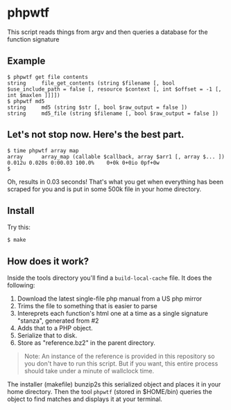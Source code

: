 # phpwtf

This script reads things from argv and then queries a database for the function signature 

## Example

    $ phpwtf get file contents
    string     file_get_contents (string $filename [, bool $use_include_path = false [, resource $context [, int $offset = -1 [, int $maxlen ]]]])
    $ phpwtf md5
    string     md5 (string $str [, bool $raw_output = false ])
    string     md5_file (string $filename [, bool $raw_output = false ])

## Let's not stop now. Here's the best part.

    $ time phpwtf array map
    array      array_map (callable $callback, array $arr1 [, array $... ])
    0.012u 0.020s 0:00.03 100.0%    0+0k 0+0io 0pf+0w
    $

Oh, results in 0.03 seconds! That's what you get when everything has been scraped for you and is put in some 500k file in your home directory.

## Install

Try this:

    $ make

## How does it work?

Inside the tools directory you'll find a `build-local-cache` file.  It does the following:

  1. Download the latest single-file php manual from a US php mirror
  2. Trims the file to something that is easier to parse
  3. Intereprets each function's html one at a time as a single signature "stanza", generated from #2
  4. Adds that to a PHP object.
  5. Serialize that to disk.
  6. Store as "reference.bz2" in the parent directory.

> Note: An instance of the reference is provided in this repository so you don't have to run this script.  But if you want, this entire process should take under a minute of wallclock time.

The installer (makefile) bunzip2s this serialized object and places it in your home directory.  Then the tool `phpwtf` (stored in $HOME/bin) queries the object to find matches and displays it at your terminal.
